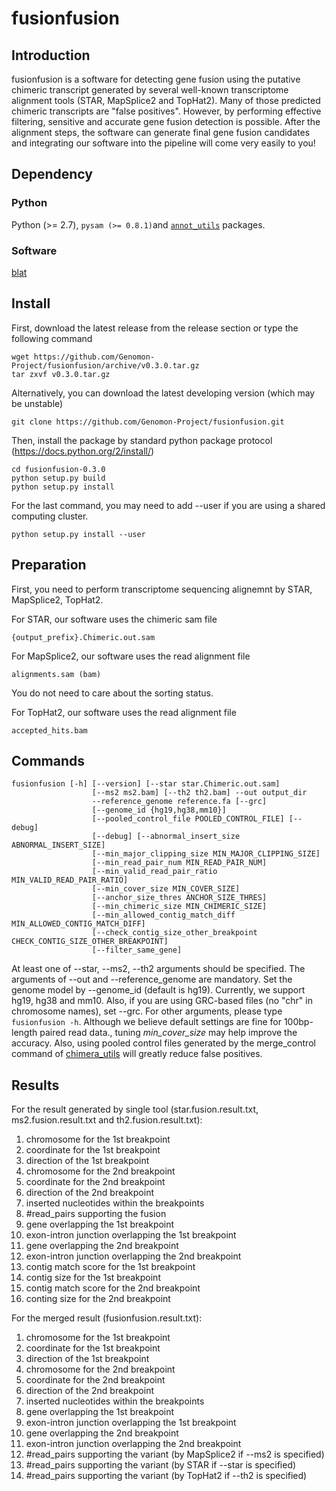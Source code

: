 # fusionfusion 

## Introduction

fusionfusion is a software for detecting gene fusion 
using the putative chimeric transcript generated by several well-known transcriptome alignment tools (STAR, MapSplice2 and TopHat2).
Many of those predicted chimeric transcripts are "false positives".
However, by performing effective filtering, sensitive and accurate gene fusion detection is possible.
After the alignment steps, the software can generate final gene fusion candidates
and integrating our software into the pipeline will come very easily to you!

## Dependency

### Python
Python (>= 2.7), `pysam (>= 0.8.1)`and [`annot_utils`](https://github.com/friend1ws/annot_utils) packages.

### Software
[blat](https://genome.ucsc.edu/FAQ/FAQblat.html)

## Install

First, download the latest release from the release section or type the following command
```
wget https://github.com/Genomon-Project/fusionfusion/archive/v0.3.0.tar.gz
tar zxvf v0.3.0.tar.gz
```

Alternatively, you can download the latest developing version (which may be unstable)
```
git clone https://github.com/Genomon-Project/fusionfusion.git
```

Then, install the package by standard python package protocol (https://docs.python.org/2/install/)
```
cd fusionfusion-0.3.0
python setup.py build
python setup.py install
```

For the last command, you may need to add --user if you are using a shared computing cluster.
```
python setup.py install --user
```

## Preparation

First, you need to perform transcriptome sequencing alignemnt by STAR, MapSplice2, TopHat2. 

For STAR, our software uses the chimeric sam file
```
{output_prefix}.Chimeric.out.sam
```

For MapSplice2, our software uses the read alignment file
```
alignments.sam (bam)
```
You do not need to care about the sorting status.

For TopHat2, our software uses the read alignment file
```
accepted_hits.bam
```

## Commands

```
fusionfusion [-h] [--version] [--star star.Chimeric.out.sam]
                  [--ms2 ms2.bam] [--th2 th2.bam] --out output_dir
                  --reference_genome reference.fa [--grc]
                  [--genome_id {hg19,hg38,mm10}]
                  [--pooled_control_file POOLED_CONTROL_FILE] [--debug]
                  [--debug] [--abnormal_insert_size ABNORMAL_INSERT_SIZE]
                  [--min_major_clipping_size MIN_MAJOR_CLIPPING_SIZE]
                  [--min_read_pair_num MIN_READ_PAIR_NUM]
                  [--min_valid_read_pair_ratio MIN_VALID_READ_PAIR_RATIO]
                  [--min_cover_size MIN_COVER_SIZE]
                  [--anchor_size_thres ANCHOR_SIZE_THRES]
                  [--min_chimeric_size MIN_CHIMERIC_SIZE]
                  [--min_allowed_contig_match_diff MIN_ALLOWED_CONTIG_MATCH_DIFF]
                  [--check_contig_size_other_breakpoint CHECK_CONTIG_SIZE_OTHER_BREAKPOINT]
                  [--filter_same_gene]
```
At least one of --star, --ms2, --th2 arguments should be specified.
The arguments of --out and --reference_genome are mandatory. 
Set the genome model by --genome_id (default is hg19).
Currently, we support hg19, hg38 and mm10.
Also, if you are using GRC-based files (no "chr" in chromosome names), set --grc.
For other arguments, please type `fusionfusion -h`.
Although we believe default settings are fine for 100bp-length paired read data., 
tuning *min_cover_size* may help improve the accuracy.
Also, using pooled control files generated by the merge_control command of [chimera_utils](https://github.com/friend1ws/chimera_utils)
will greatly reduce false positives.

## Results

For the result generated by single tool (star.fusion.result.txt, ms2.fusion.result.txt and th2.fusion.result.txt):

1. chromosome for the 1st breakpoint
1. coordinate for the 1st breakpoint
1. direction of the 1st breakpoint
1. chromosome for the 2nd breakpoint
1. coordinate for the 2nd breakpoint
1. direction of the 2nd breakpoint
1. inserted nucleotides within the breakpoints
1. #read_pairs supporting the fusion
1. gene overlapping the 1st breakpoint
1. exon-intron junction overlapping the 1st breakpoint
1. gene overlapping the 2nd breakpoint
1. exon-intron junction overlapping the 2nd breakpoint
1. contig match score for the 1st breakpoint
1. contig size for the 1st breakpoint
1. contig match score for the 2nd breakpoint
1. conting size for the 2nd breakpoint

For the merged result (fusionfusion.result.txt):

1. chromosome for the 1st breakpoint
1. coordinate for the 1st breakpoint
1. direction of the 1st breakpoint
1. chromosome for the 2nd breakpoint
1. coordinate for the 2nd breakpoint
1. direction of the 2nd breakpoint 
1. inserted nucleotides within the breakpoints 
1. gene overlapping the 1st breakpoint
1. exon-intron junction overlapping the 1st breakpoint
1. gene overlapping the 2nd breakpoint
1. exon-intron junction overlapping the 2nd breakpoint
1. #read_pairs supporting the variant (by MapSplice2 if --ms2 is specified)
1. #read_pairs supporting the variant (by STAR if --star is specified)
1. #read_pairs supporting the variant (by TopHat2 if --th2 is specified)

